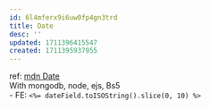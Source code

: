```yaml
---
id: 6l4mferx9i6uw0fp4gn3trd
title: Date
desc: ''
updated: 1711396415547
created: 1711395937955
---
```

ref: [mdn Date]( https://developer.mozilla.org/en-US/docs/Web/JavaScript/Reference/Global_Objects/Date)  
With mongodb, node, ejs, Bs5  
    - FE: `<%= dateField.toISOString().slice(0, 10) %>`